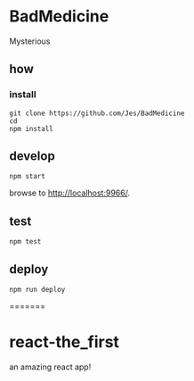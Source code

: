 # BadMedicine

Mysterious

## how

### install

```
git clone https://github.com/Jes/BadMedicine
cd
npm install
```

## develop

```
npm start
```

browse to <http://localhost:9966/>.

## test

```
npm test
```

## deploy

```
npm run deploy
```
=======
# react-the_first
an amazing react app!
